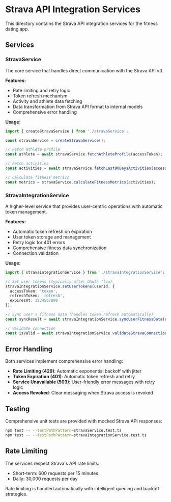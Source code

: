 # Strava API Integration Services

This directory contains the Strava API integration services for the fitness dating app.

## Services

### StravaService

The core service that handles direct communication with the Strava API v3.

**Features:**
- Rate limiting and retry logic
- Token refresh mechanism
- Activity and athlete data fetching
- Data transformation from Strava API format to internal models
- Comprehensive error handling

**Usage:**
```typescript
import { createStravaService } from './stravaService';

const stravaService = createStravaService();

// Fetch athlete profile
const athlete = await stravaService.fetchAthleteProfile(accessToken);

// Fetch activities
const activities = await stravaService.fetchLast90DaysActivities(accessToken);

// Calculate fitness metrics
const metrics = stravaService.calculateFitnessMetrics(activities);
```

### StravaIntegrationService

A higher-level service that provides user-centric operations with automatic token management.

**Features:**
- Automatic token refresh on expiration
- User token storage and management
- Retry logic for 401 errors
- Comprehensive fitness data synchronization
- Connection validation

**Usage:**
```typescript
import { stravaIntegrationService } from './stravaIntegrationService';

// Set user tokens (typically after OAuth flow)
stravaIntegrationService.setUserTokens(userId, {
  accessToken: 'token',
  refreshToken: 'refresh',
  expiresAt: 1234567890
});

// Sync user's fitness data (handles token refresh automatically)
const syncResult = await stravaIntegrationService.syncUserFitnessData(userId);

// Validate connection
const isValid = await stravaIntegrationService.validateStravaConnection(userId);
```

## Error Handling

Both services implement comprehensive error handling:

- **Rate Limiting (429)**: Automatic exponential backoff with jitter
- **Token Expiration (401)**: Automatic token refresh and retry
- **Service Unavailable (503)**: User-friendly error messages with retry logic
- **Access Revoked**: Clear messaging when Strava access is revoked

## Testing

Comprehensive unit tests are provided with mocked Strava API responses:

```bash
npm test -- --testPathPattern=stravaService.test.ts
npm test -- --testPathPattern=stravaIntegrationService.test.ts
```

## Rate Limiting

The services respect Strava's API rate limits:
- Short-term: 600 requests per 15 minutes
- Daily: 30,000 requests per day

Rate limiting is handled automatically with intelligent queuing and backoff strategies.